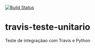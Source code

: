 [![Build Status](https://travis-ci.org/alansvieceli/travis-teste-unitario.svg?branch=master)](https://travis-ci.org/alansvieceli/travis-teste-unitario)

# travis-teste-unitario
Teste de integraçãao com Travis e Python
